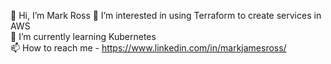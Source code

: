 👋 Hi, I’m Mark Ross
👀 I’m interested in using Terraform to create services in AWS  
🌱 I’m currently learning Kubernetes  
📫 How to reach me - https://www.linkedin.com/in/markjamesross/  
